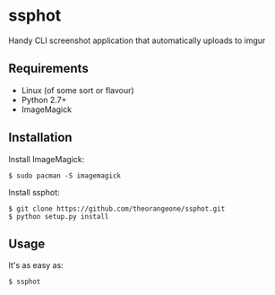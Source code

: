 ssphot
======

Handy CLI screenshot application that automatically uploads to imgur

Requirements
------------

- Linux (of some sort or flavour)
- Python 2.7+
- ImageMagick

Installation
------------
Install ImageMagick:

    $ sudo pacman -S imagemagick
    
Install ssphot:

    $ git clone https://github.com/theorangeone/ssphot.git
    $ python setup.py install

Usage
-----

It's as easy as:

    $ ssphot
